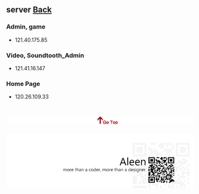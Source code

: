 ## server	[Back](./../summary.md)

### Admin, game

- 121.40.175.85

### Video, Soundtooth_Admin

- 121.41.16.147

### Home Page

- 120.26.109.33


<a href="#" style="left:200px;"><img src="./../../pic/gotop.png"></a>
=====
<a href="http://aleen42.github.io/" target="_blank" ><img src="./../../pic/tail.gif"></a>
